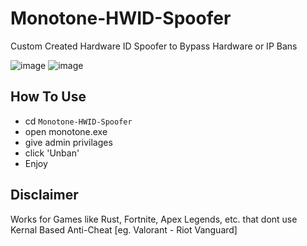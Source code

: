 # Monotone-HWID-Spoofer
Custom Created Hardware ID Spoofer to Bypass Hardware or IP Bans
<br>

![image](https://github.com/user-attachments/assets/232409b2-83e5-4730-94a6-c9a1d7e9d1b7)
![image](https://github.com/user-attachments/assets/eb13905a-5738-4ee4-a538-eaf533f0216c)



## How To Use

* cd `Monotone-HWID-Spoofer`
* open monotone.exe
* give admin privilages
* click 'Unban'
* Enjoy

## Disclaimer
Works for Games like Rust, Fortnite, Apex Legends, etc. that dont use Kernal Based Anti-Cheat [eg. Valorant - Riot Vanguard]

